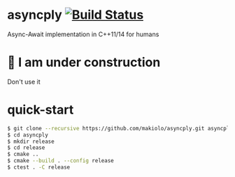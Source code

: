 # asyncply [![Build Status](https://img.shields.io/shippable/55f433501895ca447414d610/master.svg)](https://app.shippable.com/projects/55f433501895ca447414d610)
Async-Await implementation in C++11/14 for humans

# :construction: I am under construction
Don't use it

# quick-start
```bash
$ git clone --recursive https://github.com/makiolo/asyncply.git asyncply
$ cd asyncply
$ mkdir release
$ cd release
$ cmake ..
$ cmake --build . --config release
$ ctest . -C release
```
